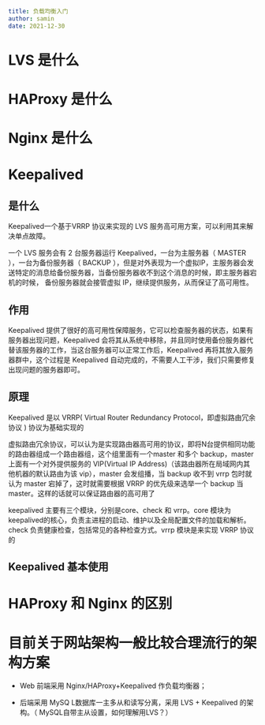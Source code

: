 ```yaml
title: 负载均衡入门
author: samin
date: 2021-12-30
```

# LVS 是什么

# HAProxy 是什么

# Nginx 是什么

# Keepalived

## 是什么

Keepalived一个基于VRRP 协议来实现的 LVS 服务高可用方案，可以利用其来解决单点故障。

一个 LVS 服务会有 2 台服务器运行 Keepalived，一台为主服务器（ MASTER ），一台为备份服务器（ BACKUP ），但是对外表现为一个虚拟IP，主服务器会发送特定的消息给备份服务器，当备份服务器收不到这个消息的时候，即主服务器宕机的时候， 备份服务器就会接管虚拟 IP，继续提供服务，从而保证了高可用性。

## 作用

Keepalived 提供了很好的高可用性保障服务，它可以检查服务器的状态，如果有服务器出现问题，Keepalived 会将其从系统中移除，并且同时使用备份服务器代替该服务器的工作，当这台服务器可以正常工作后，Keepalived 再将其放入服务器群中，这个过程是 Keepalived 自动完成的，不需要人工干涉，我们只需要修复出现问题的服务器即可。

## 原理

Keepalived 是以 VRRP( Virtual Router Redundancy Protocol，即虚拟路由冗余协议 ) 协议为基础实现的

虚拟路由冗余协议，可以认为是实现路由器高可用的协议，即将N台提供相同功能的路由器组成一个路由器组，这个组里面有一个master 和多个 backup，master 上面有一个对外提供服务的 VIP(Virtual IP Address)（该路由器所在局域网内其他机器的默认路由为该 vip），master 会发组播，当 backup 收不到 vrrp 包时就认为 master 宕掉了，这时就需要根据 VRRP 的优先级来选举一个 backup 当 master。这样的话就可以保证路由器的高可用了

keepalived 主要有三个模块，分别是core、check 和 vrrp。core 模块为keepalived的核心，负责主进程的启动、维护以及全局配置文件的加载和解析。check 负责健康检查，包括常见的各种检查方式。vrrp 模块是来实现 VRRP 协议的

## Keepalived 基本使用

# HAProxy 和 Nginx 的区别

# 目前关于网站架构一般比较合理流行的架构方案

- Web 前端采用 Nginx/HAProxy+Keepalived 作负载均衡器；

- 后端采用 MySQ L数据库一主多从和读写分离，采用 LVS + Keepalived 的架构。（ MySQL自带主从设置，如何理解用LVS？）